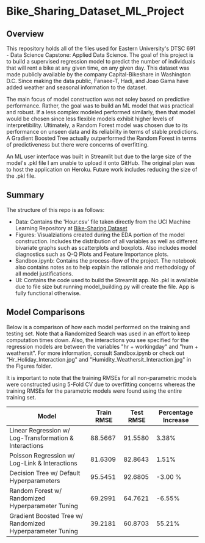 # Bike_Sharing_Dataset_ML_Project
## Overview
This repository holds all of the files used for Eastern University's DTSC 691 - Data Science Capstone: Applied Data Science. The goal of this project is to build a supervised regression model to predict the number of individuals that will rent a bike at any given time, on any given day. This dataset was made publicly available by the company Capital-Bikeshare in Washington D.C. Since making the data public, Fanaee-T, Hadi, and Joao Gama have added weather and seasonal information to the dataset.

The main focus of model construction was not soley based on predictive performance. Rather, the goal was to build an ML model that was practical and robust. If a less complex modeled performed similarly, then that model would be chosen since less flexible models exhibit higher levels of interpretibility. Ultimately, a Random Forest model was chosen due to its performance on unseen data and its reliability in terms of stable predictions. A Gradient Boosted Tree actually outperformed the Random Forest in terms of predictiveness but there were concerns of overfitting.

An ML user interface was built in Streamlit but due to the large size of the model's .pkl file I am unable to upload it onto GitHub. The original plan was to host the application on Heroku. Future work includes reducing the size of the .pkl file.

## Summary
The structure of this repo is as follows:
  - Data: Contains the 'Hour.csv' file taken directly from the UCI Machine Learning Repository at [Bike-Sharing Dataset](http://archive.ics.uci.edu/ml/datasets/Bike+Sharing+Dataset)
  - Figures: Visualziations created during the EDA portion of the model construction. Includes the distribution of all variables as well as different bivariate graphs such as scatterplots and boxplots. Also includes model diagnostics such as Q-Q Plots and Feature Importance plots.
  - Sandbox.ipynb: Contains the process-flow of the project. The notebook also contains notes as to help explain the rationale and methodology of all model justifications.
  - UI: Contains the code used to build the Streamlit app. No .pkl is available due to file size but running model_building.py will create the file. App is fully functional otherwise.

## Model Comparisons
Below is a comparison of how each model performed on the training and testing set. Note that a Randomized Search was used in an effort to keep computation times down. Also, the interactions you see specified for the regression models are between the variables "hr + workingday" and "hum + weathersit". For more information, consult Sandbox.ipynb or check out "Hr_Holiday_Interaction.jpg" and "Humidity_Weathersit_Interaction.jpg" in the Figures folder.

It is important to note that the training RMSEs for all non-parametric models were constructed using 5-Fold CV due to overfitting concerns whereas the training RMSEs for the parametric models were found using the entire training set.

| Model | Train RMSE | Test RMSE | Percentage Increase |
| --- | --- | --- | --- |
| Linear Regression w/ Log-Transformation & Interactions | 88.5667 | 91.5580 | 3.38% |
| Poisson Regression w/ Log-Link & Interactions | 81.6309 | 82.8643 | 1.51% |
| Decision Tree w/ Default Hyperparameters | 95.5451 | 92.6805 | -3.00 % |
| Random Forest w/ Randomized Hyperparameter Tuning | 69.2991 | 64.7621 | -6.55% |
| Gradient Boosted Tree w/ Randomized Hyperparameter Tuning | 39.2181 | 60.8703 | 55.21% |
